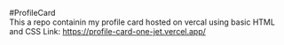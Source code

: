 #ProfileCard          
This a repo containin my profile card hosted on vercal using basic HTML and CSS
Link: https://profile-card-one-jet.vercel.app/